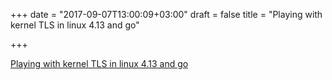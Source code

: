 +++
date = "2017-09-07T13:00:09+03:00"
draft = false
title = "Playing with kernel TLS in linux  4.13 and go"

+++

<p><a href="https://blog.filippo.io/playing-with-kernel-tls-in-linux-4-13-and-go/">Playing with kernel TLS in linux  4.13 and go</a></p>